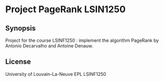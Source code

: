 # Project PageRank LSIN1250

## Synopsis

Project for the course LSINF1250 : implement the algorithm PageRank by Antonio Decarvalho and Antoine Denauw.

## License

University of Louvain-La-Neuve EPL LSINF1250
